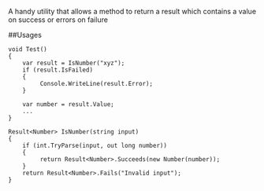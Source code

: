 A handy utility that allows a method to return a result which contains a value on success or errors on failure

##Usages
```CSharp
void Test()
{
    var result = IsNumber("xyz");
    if (result.IsFailed)
    {
         Console.WriteLine(result.Error);
    }

    var number = result.Value;
    ...
}

Result<Number> IsNumber(string input)
{
    if (int.TryParse(input, out long number))
    {
         return Result<Number>.Succeeds(new Number(number));
    }
    return Result<Number>.Fails("Invalid input");
}
```